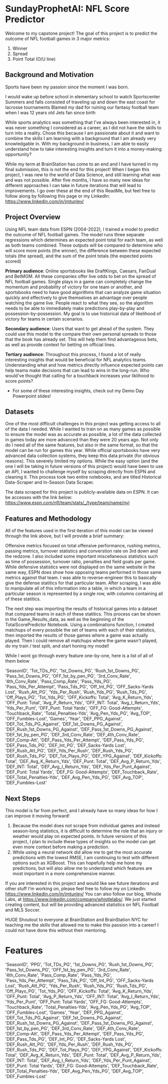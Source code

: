# SundayProphetAI: NFL Score Predictor

Welcome to my capstone project! The goal of this project is to predict the outcome of NFL football games in 3 major metrics:
1. Winner
2. Spread
3. Point Total (O/U line)

## Background and Motivation

Sports have been my passion since the moment I was born. 

I would wake up before school in elementary school to watch Sportscenter
Summers and falls consisted of traveling up and down the east coast for lacrosse tournaments
Blamed my dad for ruining our fantasy football team when I was 12 years old
Jets fan since birth

While sports analytics was something that I've always been interested in, it was never something I considered as a career, as I did not have the skills to turn into a reality. Chose this because I am passionate about it and want to combine the skills I am learning with a background that I am already very knowledgable in.
With my background in business, I am able to easily understand how to take interesting insights and turn it into a money-making opportunity?

While my term at BrainStation has come to an end and I have turned in my final submission, this is not the end for this project! When I began this project, I was new to the world of Data Science, and still learning what was and was not possible. After five months, I have so many new ideas for different approaches I can take in future iterations that will lead to improvements. I go over these at the end of this ReadMe, but feel free to follow along by following this page or my LinkedIn: https://www.linkedin.com/in/jmtunley/

## Project Overview

Using NFL team data from ESPN (2004-2022), I trained a model to predict the outcome of NFL football games. The model runs three separate regressions which determines an expected point total for each team, as well as both teams combined. These outputs will be compared to determine who will score more points (the winner), the difference between these expected totals (the spread), and the sum of the point totals (the expected points scored)

**Primary audience**: Online sportsbooks like DraftKings, Caesars, FanDual and BetMGM. All these companies offer live odds to bet on the spread of NFL football games.  Single plays in a game can completely change the momentum and probability of victory for one team or another, and sportsbooks need to have good algorithms that can analyze game situation quickly and effectively to give themselves an advantage over people watching the game live. People react to what they see, so the algorithm needs to be able to immediately make predictions play-by-play and possession-by-possession. My goal is to use historical data of likelihood of victory for teams in certain scenarios.

**Secondary audience**: Users that want to get ahead of the system. They could use this model to the compare their own personal spreads to those that the book has already set. This will help them find advantageous bets, as well as provide context for betting on official lines.

**Tertiary audience**: Throughout this process, I found a lot of really interesting insights that would be beneficial for NFL analytics teams. Understanding what and how metrics directly influence expected points can help teams make decisions that can lead to wins in the long-run. Who would've thought that calling for a touchback increases your liklihood to score points?
- For some of these interesting insights, check out my Demo Day Powerpoint slides!

## Datasets
One of the most difficult challenges in this project was getting access to all of the data I needed. While I wanted to train on as many games as possible to ensure the model was as accurate as possible, a lot of the data collected in games today are more advanced than they were 20 years ago. Not only do I need all of the same features, but also in the same format, so that the model can be run for games this year. While official sportsbooks have very advanced data collection systems, they keep this data private (for obvious reasons). This severely limited my options. While the easy option (and the one I will be taking in future versions of this project) would have been to use an API, I wanted to challenge myself by scraping directly from ESPN and cleaning it. This process took two entire notebooks, and are titled Historical Data-Scraper and In-Season Data Scraper.

The data scraped for this project is publicly-available data on ESPN. It can be accesses with the link below:
https://www.espn.com/nfl/team/stats/_/type/team/name/nyj

## Features and Methodology
All of the features used in the first iteration of this model can be viewed through the link above, but I will provide a brief summary:

Offensive metrics focused on total offensive performance, rushing metrics, passing metrics, turnover statistics and converstion rate on 3rd down and the redzone. I also included some important miscellaneous statistics such as time of possession, turnover ratio, penalties and field goals per game. While defensive statistics were not displayed on the same website in the same way, ESPN does show how opposing teams performed in those same metrics against that team. I was able to reverse-engineer this to basically give the defense statitics for that particular team. After scraping, I was able to manipulate all of this information into a table, in which a team in a particular season is represented by a single row, with columns containing all of these statitics. 

The next step was importing the results of historical games into a dataset that compared teams in each of these statitics. This process can be shown in the Game_Results_data, as well as the beginning of the TotalScorePredictor Notebook. Using a combinations function, I created matchups of every possible the set of teams with each of their statistics, then imported the results of those games where a game was actually played. Then I could remove all matchups where the game wasn't played, do my train / test split, and start honing my model!

While I wont go through every feature one-by-one, here is a list of all of them below

'SeasonID', 'Tot_TDs_PG', '1st_Downs_PG', 'Rush_1st_Downs_PG', 'Pass_1st_Downs_PG', 'OFF_1st_by_pen_PG', '3rd_Conv_Rate', '4th_Conv_Rate', 'Pass_Comp_Rate', 'Pass_Yds_PG', 'Pass_Yds_Per_Attempt', 'Pass_Tds_PG', 'Off_Int_PG', 'OFF_Sacks-Yards Lost', 'Rush_Att_PG', 'Yds_Per_Rush', 'Rush_Yds_PG', 'Rush_Tds_PG', 'Off_Plays_PG', 'Tot_Yds_PG', 'OFF_Kickoffs: Total', 'Avg_K_Return_Yds', 'OFF_Punt: Total', 'Avg_P_Return_Yds', 'OFF_INT: Total', 'Avg_I_Return_Yds', 'Yds_Per_Punt', 'OFF_Punt: Total Yards', 'OFF_FG: Good-Attempts', 'Touchback_Rate', 'Total_Penalties-Yds', 'Avg_Pen_Yds_PG', 'Avg_TOP', 'OFF_Fumbles-Lost', 'Games', 'Year', 'DEF_PPG_Against', 'DEF_Tot_Tds_PG_Against', 'DEF_1st_Downs_PG_Against', 'DEF_Rush_1st_Downs_PG_Against', 'DEF_Pass_1st_Downs_PG_Against', 'DEF_1st_by_pen_PG', 'DEF_3rd_Conv_Rate', 'DEF_4th_Conv_Rate', 'DEF_Comp-Att', 'DEF_Pass_Yds_Per_Attempt', 'DEF_Pass_Yds_PG', 'DEF_Pass_Tds_PG', 'DEF_Int_PG', 'DEF_Sacks-Yards Lost', 'DEF_Rush_Att_PG', 'DEF_Yds_Per_Rush', 'DEF_Rush_Yds_PG', 'DEF_Rush_Tds_PG', 'DEF_Tot_Plays_PG', 'DEF_YPG_Against', 'DEF_Kickoffs: Total', 'DEF_Avg_K_Return_Yds', 'DEF_Punt: Total', 'DEF_Avg_P_Return_Yds', 'DEF_INT: Total', 'DEF_Avg_I_Return_Yds', 'DEF_Yds_Per_Punt_Against', 'DEF_Punt: Total Yards', 'DEF_FG: Good-Attempts', 'DEF_Touchback_Rate', 'DEF_Total_Penalties-Yds', 'DEF_Avg_Pen_Yds_PG', 'DEF_Avg_TOP', 'DEF_Fumbles-Lost'

## Next Steps

This model is far from perfect, and I already have so many ideas for how I can improve it moving forward! 
1. Because the model does not scrape from individual games and instead season-long statistics, it is difficult to determine the role that an injury or weather would play on expected points. In future versions of this project, I plan to include these types of insights so the model can get even more context before making a prediction.
2. While using a neural network did allow me to get the most accurate predictions with the lowest RMSE, I am continuing to test with different options such as XGBoost. This can hopefully help me hone my predictions, but will also allow me to understand which features are most important in a more comprehensive manner.

If you are interested in this project and would like see future iterations and other stuff I'm working on, please feel free to follow my on LinkedIn: https://www.linkedin.com/in/jmtunley/
You can also follow our blog, Whistle Labs, at https://www.linkedin.com/company/whistlelabs/. We just started creating content, but will be providing advanced statistics on NFL Football and MLS Soccer.

HUGE Shoutout to everyone at BrainStation and BrainStation NYC for teaching me the skills that allowed me to make this passion into a career! I could not have done this without their mentoring.

# Features

'SeasonID', 'PPG', 'Tot_TDs_PG', '1st_Downs_PG', 'Rush_1st_Downs_PG',
       'Pass_1st_Downs_PG', 'OFF_1st_by_pen_PG', '3rd_Conv_Rate',
       '4th_Conv_Rate', 'Pass_Comp_Rate', 'Pass_Yds_PG',
       'Pass_Yds_Per_Attempt', 'Pass_Tds_PG', 'Off_Int_PG',
       'OFF_Sacks-Yards Lost', 'Rush_Att_PG', 'Yds_Per_Rush', 'Rush_Yds_PG',
       'Rush_Tds_PG', 'Off_Plays_PG', 'Tot_Yds_PG', 'OFF_Kickoffs: Total',
       'Avg_K_Return_Yds', 'OFF_Punt: Total', 'Avg_P_Return_Yds',
       'OFF_INT: Total', 'Avg_I_Return_Yds', 'Yds_Per_Punt',
       'OFF_Punt: Total Yards', 'OFF_FG: Good-Attempts', 'Touchback_Rate',
       'Total_Penalties-Yds', 'Avg_Pen_Yds_PG', 'Avg_TOP', 'OFF_Fumbles-Lost',
       'Games', 'Year', 'DEF_PPG_Against', 'DEF_Tot_Tds_PG_Against',
       'DEF_1st_Downs_PG_Against', 'DEF_Rush_1st_Downs_PG_Against',
       'DEF_Pass_1st_Downs_PG_Against', 'DEF_1st_by_pen_PG',
       'DEF_3rd_Conv_Rate', 'DEF_4th_Conv_Rate', 'DEF_Comp-Att',
       'DEF_Pass_Yds_Per_Attempt', 'DEF_Pass_Yds_PG', 'DEF_Pass_Tds_PG',
       'DEF_Int_PG', 'DEF_Sacks-Yards Lost', 'DEF_Rush_Att_PG',
       'DEF_Yds_Per_Rush', 'DEF_Rush_Yds_PG', 'DEF_Rush_Tds_PG',
       'DEF_Tot_Plays_PG', 'DEF_YPG_Against', 'DEF_Kickoffs: Total',
       'DEF_Avg_K_Return_Yds', 'DEF_Punt: Total', 'DEF_Avg_P_Return_Yds',
       'DEF_INT: Total', 'DEF_Avg_I_Return_Yds', 'DEF_Yds_Per_Punt_Against',
       'DEF_Punt: Total Yards', 'DEF_FG: Good-Attempts', 'DEF_Touchback_Rate',
       'DEF_Total_Penalties-Yds', 'DEF_Avg_Pen_Yds_PG', 'DEF_Avg_TOP',
       'DEF_Fumbles-Lost'


